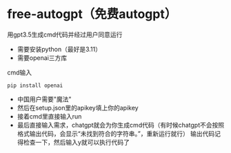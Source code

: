 # free-autogpt（免费autogpt）
用gpt3.5生成cmd代码并经过用户同意运行
- 需要安装python（最好是3.11）
- 需要openai三方库

cmd输入
```
pip install openai
```
- 中国用户需要"魔法"
- 然后在setup.json里的apikey填上你的apikey
- 接着cmd里直接输入run
- 最后直接输入需求，chatgpt就会为你生成cmd代码（有时候chatgpt不会按照格式输出代码，会显示“未找到符合的字符串。”，重新运行就行）
输出代码记得检查一下，然后输入y就可以执行代码了
